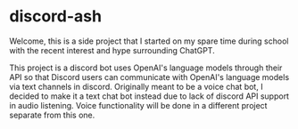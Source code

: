# discord-ash
Welcome, this is a side project that I started on my spare time during school with the recent interest and hype surrounding ChatGPT. 

This project is a discord bot uses OpenAI's language models through their API so that Discord users can communicate with OpenAI's language models via text channels in discord. Originally meant to be a voice chat bot, I decided to make it a text chat bot instead due to lack of discord API support in audio listening. Voice functionality will be done in a different project separate from this one.

